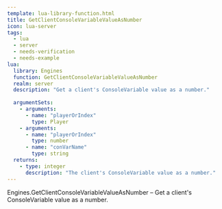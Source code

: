 ```yaml
---
template: lua-library-function.html
title: GetClientConsoleVariableValueAsNumber
icon: lua-server
tags:
  - lua
  - server
  - needs-verification
  - needs-example
lua:
  library: Engines
  function: GetClientConsoleVariableValueAsNumber
  realm: server
  description: "Get a client's ConsoleVariable value as a number."
  
  argumentSets:
    - arguments:
      - name: "playerOrIndex"
        type: Player
    - arguments:
      - name: "playerOrIndex"
        type: number
      - name: "conVarName"
        type: string
  returns:
    - type: integer
      description: "The client's ConsoleVariable value as a number."
---
```


<div class="lua__search__keywords">
Engines.GetClientConsoleVariableValueAsNumber &#x2013; Get a client's ConsoleVariable value as a number.
</div>
